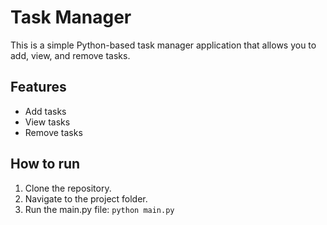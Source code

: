   
# Task Manager

This is a simple Python-based task manager application that allows you to add, view, and remove tasks.

## Features

- Add tasks
- View tasks
- Remove tasks

## How to run

1. Clone the repository.
2. Navigate to the project folder.
3. Run the main.py file: `python main.py`
